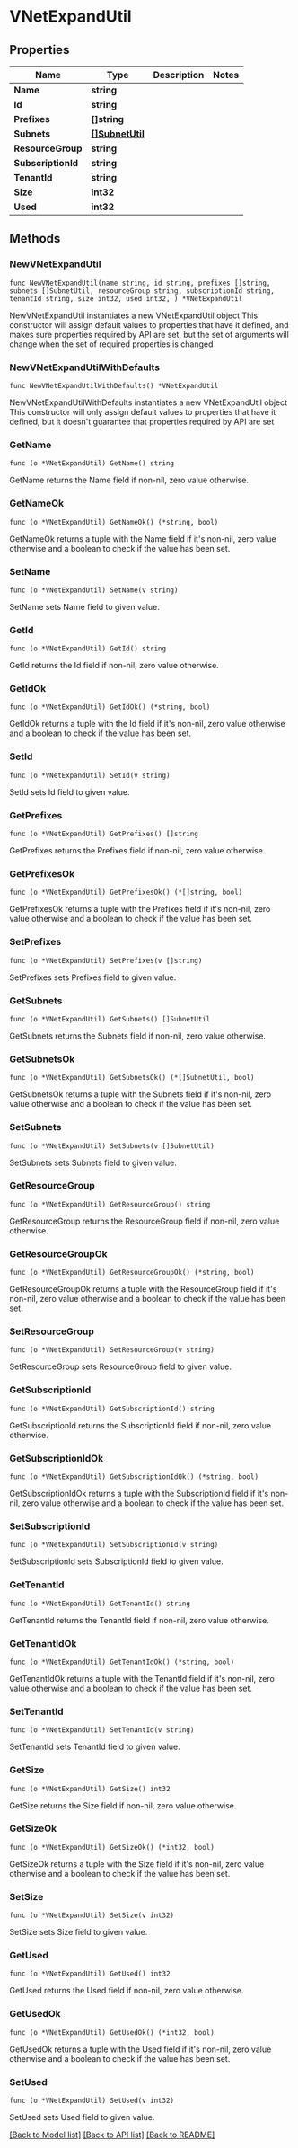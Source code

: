 # VNetExpandUtil

## Properties

Name | Type | Description | Notes
------------ | ------------- | ------------- | -------------
**Name** | **string** |  | 
**Id** | **string** |  | 
**Prefixes** | **[]string** |  | 
**Subnets** | [**[]SubnetUtil**](SubnetUtil.md) |  | 
**ResourceGroup** | **string** |  | 
**SubscriptionId** | **string** |  | 
**TenantId** | **string** |  | 
**Size** | **int32** |  | 
**Used** | **int32** |  | 

## Methods

### NewVNetExpandUtil

`func NewVNetExpandUtil(name string, id string, prefixes []string, subnets []SubnetUtil, resourceGroup string, subscriptionId string, tenantId string, size int32, used int32, ) *VNetExpandUtil`

NewVNetExpandUtil instantiates a new VNetExpandUtil object
This constructor will assign default values to properties that have it defined,
and makes sure properties required by API are set, but the set of arguments
will change when the set of required properties is changed

### NewVNetExpandUtilWithDefaults

`func NewVNetExpandUtilWithDefaults() *VNetExpandUtil`

NewVNetExpandUtilWithDefaults instantiates a new VNetExpandUtil object
This constructor will only assign default values to properties that have it defined,
but it doesn't guarantee that properties required by API are set

### GetName

`func (o *VNetExpandUtil) GetName() string`

GetName returns the Name field if non-nil, zero value otherwise.

### GetNameOk

`func (o *VNetExpandUtil) GetNameOk() (*string, bool)`

GetNameOk returns a tuple with the Name field if it's non-nil, zero value otherwise
and a boolean to check if the value has been set.

### SetName

`func (o *VNetExpandUtil) SetName(v string)`

SetName sets Name field to given value.


### GetId

`func (o *VNetExpandUtil) GetId() string`

GetId returns the Id field if non-nil, zero value otherwise.

### GetIdOk

`func (o *VNetExpandUtil) GetIdOk() (*string, bool)`

GetIdOk returns a tuple with the Id field if it's non-nil, zero value otherwise
and a boolean to check if the value has been set.

### SetId

`func (o *VNetExpandUtil) SetId(v string)`

SetId sets Id field to given value.


### GetPrefixes

`func (o *VNetExpandUtil) GetPrefixes() []string`

GetPrefixes returns the Prefixes field if non-nil, zero value otherwise.

### GetPrefixesOk

`func (o *VNetExpandUtil) GetPrefixesOk() (*[]string, bool)`

GetPrefixesOk returns a tuple with the Prefixes field if it's non-nil, zero value otherwise
and a boolean to check if the value has been set.

### SetPrefixes

`func (o *VNetExpandUtil) SetPrefixes(v []string)`

SetPrefixes sets Prefixes field to given value.


### GetSubnets

`func (o *VNetExpandUtil) GetSubnets() []SubnetUtil`

GetSubnets returns the Subnets field if non-nil, zero value otherwise.

### GetSubnetsOk

`func (o *VNetExpandUtil) GetSubnetsOk() (*[]SubnetUtil, bool)`

GetSubnetsOk returns a tuple with the Subnets field if it's non-nil, zero value otherwise
and a boolean to check if the value has been set.

### SetSubnets

`func (o *VNetExpandUtil) SetSubnets(v []SubnetUtil)`

SetSubnets sets Subnets field to given value.


### GetResourceGroup

`func (o *VNetExpandUtil) GetResourceGroup() string`

GetResourceGroup returns the ResourceGroup field if non-nil, zero value otherwise.

### GetResourceGroupOk

`func (o *VNetExpandUtil) GetResourceGroupOk() (*string, bool)`

GetResourceGroupOk returns a tuple with the ResourceGroup field if it's non-nil, zero value otherwise
and a boolean to check if the value has been set.

### SetResourceGroup

`func (o *VNetExpandUtil) SetResourceGroup(v string)`

SetResourceGroup sets ResourceGroup field to given value.


### GetSubscriptionId

`func (o *VNetExpandUtil) GetSubscriptionId() string`

GetSubscriptionId returns the SubscriptionId field if non-nil, zero value otherwise.

### GetSubscriptionIdOk

`func (o *VNetExpandUtil) GetSubscriptionIdOk() (*string, bool)`

GetSubscriptionIdOk returns a tuple with the SubscriptionId field if it's non-nil, zero value otherwise
and a boolean to check if the value has been set.

### SetSubscriptionId

`func (o *VNetExpandUtil) SetSubscriptionId(v string)`

SetSubscriptionId sets SubscriptionId field to given value.


### GetTenantId

`func (o *VNetExpandUtil) GetTenantId() string`

GetTenantId returns the TenantId field if non-nil, zero value otherwise.

### GetTenantIdOk

`func (o *VNetExpandUtil) GetTenantIdOk() (*string, bool)`

GetTenantIdOk returns a tuple with the TenantId field if it's non-nil, zero value otherwise
and a boolean to check if the value has been set.

### SetTenantId

`func (o *VNetExpandUtil) SetTenantId(v string)`

SetTenantId sets TenantId field to given value.


### GetSize

`func (o *VNetExpandUtil) GetSize() int32`

GetSize returns the Size field if non-nil, zero value otherwise.

### GetSizeOk

`func (o *VNetExpandUtil) GetSizeOk() (*int32, bool)`

GetSizeOk returns a tuple with the Size field if it's non-nil, zero value otherwise
and a boolean to check if the value has been set.

### SetSize

`func (o *VNetExpandUtil) SetSize(v int32)`

SetSize sets Size field to given value.


### GetUsed

`func (o *VNetExpandUtil) GetUsed() int32`

GetUsed returns the Used field if non-nil, zero value otherwise.

### GetUsedOk

`func (o *VNetExpandUtil) GetUsedOk() (*int32, bool)`

GetUsedOk returns a tuple with the Used field if it's non-nil, zero value otherwise
and a boolean to check if the value has been set.

### SetUsed

`func (o *VNetExpandUtil) SetUsed(v int32)`

SetUsed sets Used field to given value.



[[Back to Model list]](../README.md#documentation-for-models) [[Back to API list]](../README.md#documentation-for-api-endpoints) [[Back to README]](../README.md)


